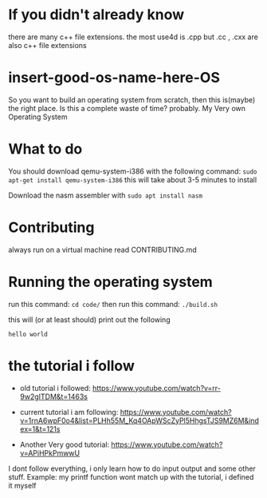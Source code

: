 # If you didn't already know
there are many c++ file extensions. the most use4d is .cpp but .cc , .cxx are also c++ file extensions

# insert-good-os-name-here-OS
So you want to build an operating system from scratch, then this is(maybe) the right place.
Is this a complete waste of time? probably.
My Very own Operating System

# What to do
You should download qemu-system-i386 with the following command:
```sudo apt-get install qemu-system-i386```
this will take about 3-5 minutes to install

Download the nasm assembler with ``` sudo apt install nasm ```

# Contributing
always run on a virtual machine
read CONTRIBUTING.md

# Running the operating system
run this command: ```cd code/``` then run this command:
```./build.sh```
  
this will (or at least should) print out the following
```     
hello world
```

# the tutorial i follow

  * old tutorial i followed: https://www.youtube.com/watch?v=rr-9w2gITDM&t=1463s

  * current tutorial i am following: https://www.youtube.com/watch?v=1rnA6wpF0o4&list=PLHh55M_Kq4OApWScZyPl5HhgsTJS9MZ6M&index=1&t=121s
  
  * Another Very good tutorial: https://www.youtube.com/watch?v=APiHPkPmwwU

I dont follow everything, i only learn how to do input output and some other stuff.
Example: my printf function wont match up with the tutorial, i defined it myself
